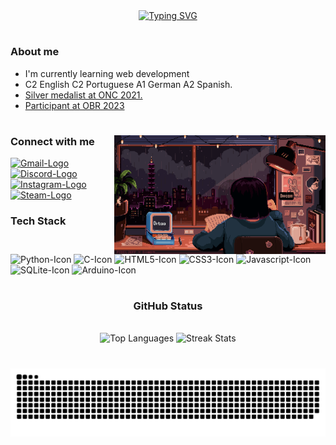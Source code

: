<div align="center">
  <a href="https://git.io/typing-svg">
    <img src="https://readme-typing-svg.demolab.com?font=Fira+Code&weight=700&size=35&pause=1000&color=1F6FEB&width=800&height=60&lines=%3C+Hello%2C+World!+I+am+Samuel+Campelo.%2F%3E" alt="Typing SVG" />
  </a>
</div>

#

<h3>About me</h3>

<ul>
  <li>I'm currently learning web development</li>
  <li>C2 English C2 Portuguese A1 German A2 Spanish.</li>
  <li><a href="https://drive.google.com/file/d/1_aQWAPpBzOYiIXfsbKiBj25VtgkfKKR9/view?usp=sharing">Silver medalist at ONC 2021.</a></li>
  <li><a href="https://drive.google.com/file/d/1bBqta6w7AK0sBGAzYcETwisBMZv2y2Ti/view?usp=sharing">Participant at OBR 2023</a></li>
</ul>

#

<img align="right" alt="" height="190px" src="./src/study.gif">

<h3>Connect with me</h3>

<a href="mailto:samuelcampelo25@gmail.com"><img src="https://img.shields.io/badge/Gmail-D14836?style=for-the-badge&logo=gmail&logoColor=white" alt="Gmail-Logo"/></a>
<a href="https://discord.gg/vcsjaT9xKv"><img src="https://img.shields.io/badge/Discord-7289DA?style=for-the-badge&logo=discord&logoColor=white" alt="Discord-Logo"></a>
<a href="https://www.instagram.com/samuel__campelo/"><img src="https://img.shields.io/badge/Instagram-E4405F?style=for-the-badge&logo=instagram&logoColor=white" alt="Instagram-Logo"></a>
<a href="https://steamcommunity.com/profiles/76561198850085396/"><img src="https://img.shields.io/badge/Steam-000000?style=for-the-badge&logo=steam&logoColor=white" alt="Steam-Logo"></a>

<h3>Tech Stack</h3>

<div style="display: inline-block;">
  <img width="40px" src="https://cdn.jsdelivr.net/gh/devicons/devicon/icons/python/python-original.svg" alt="Python-Icon">
  <img width="40px" src="https://cdn.jsdelivr.net/gh/devicons/devicon/icons/c/c-original.svg" alt="C-Icon">
  <img width="40px" src="https://cdn.jsdelivr.net/gh/devicons/devicon/icons/html5/html5-original.svg" alt="HTML5-Icon">
  <img width="40px" src="https://cdn.jsdelivr.net/gh/devicons/devicon/icons/css3/css3-original.svg" alt="CSS3-Icon">
  <img width="40px" src="https://cdn.jsdelivr.net/gh/devicons/devicon/icons/javascript/javascript-original.svg" alt="Javascript-Icon">
  <img width="40px" src="https://cdn.jsdelivr.net/gh/devicons/devicon/icons/sqlite/sqlite-original.svg" alt="SQLite-Icon">
  <img width="40px" src="https://cdn.jsdelivr.net/gh/devicons/devicon@latest/icons/arduino/arduino-original.svg" alt="Arduino-Icon">
</div>

#

<h3 align="center">GitHub Status</h3>

<br>

<div align="center">
  <img height="160px" src="https://github-readme-stats.vercel.app/api/top-langs/?username=OrekiHoutarouu&count_private=true&layout=compact&bg_color=0D1117&title_color=58A6FF&text_color=FFFFFF" alt="Top Languages"/>
  <img height="160px" src="https://github-readme-streak-stats.herokuapp.com/?user=OrekiHoutarouu&count_private=true&layout=compact&theme=github-dark-blue" alt="Streak Stats"/>

  #
  
  <picture>
    <source media="(prefers-color-scheme: dark)" srcset="https://github.com/OrekiHoutarouu/OrekiHoutarouu/blob/output/github-contribution-grid-snake-dark.svg">
    <img src="https://github.com/OrekiHoutarouu/OrekiHoutarouu/blob/output/github-contribution-grid-snake-dark.svg" alt="GitHub Contribution Grid Snake Animation">
  </picture>
</div>
